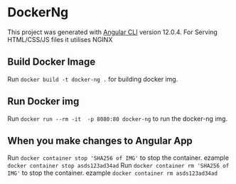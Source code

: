 # DockerNg

This project was generated with [Angular CLI](https://github.com/angular/angular-cli) version 12.0.4.
For Serving HTML/CSS/JS files it utilises NGINX

## Build Docker Image

Run `docker build -t docker-ng .` for building docker img.

## Run Docker img

Run `docker run --rm -it  -p 8080:80 docker-ng` to run the docker-ng img.

## When you make changes to Angular App

Run `docker container stop 'SHA256 of IMG'` to stop the container. 
ezample `docker container stop asds123ad34ad`
Run `docker container rm 'SHA256 of IMG'` to stop the container. 
ezample `docker container rm asds123ad34ad`
